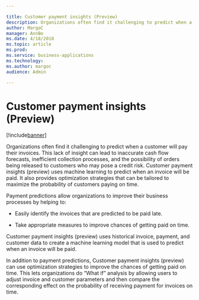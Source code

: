 ```yaml
---

title: Customer payment insights (Preview)
description: Organizations often find it challenging to predict when a customer will pay their invoices.
author: MargoC
manager: AnnBe
ms.date: 4/18/2018
ms.topic: article
ms.prod: 
ms.service: business-applications
ms.technology: 
ms.author: margoc
audience: Admin

---
```

#  Customer payment insights (Preview)




[!include[banner](../../../includes/banner.md)]

Organizations often find it challenging to predict when a customer will pay
their invoices. This lack of insight can lead to inaccurate cash flow forecasts,
inefficient collection processes, and the possibility of orders being released
to customers who may pose a credit risk. Customer payment insights (preview)
uses machine learning to predict when an invoice will be paid. It also provides
optimization strategies that can be tailored to maximize the probability of
customers paying on time.

Payment predictions allow organizations to improve their business processes by
helping to:

-   Easily identify the invoices that are predicted to be paid late.

-   Take appropriate measures to improve chances of getting paid on time.

Customer payment insights (preview) uses historical invoice, payment, and
customer data to create a machine learning model that is used to predict when an
invoice will be paid.

In addition to payment predictions, Customer payment insights (preview) can use
optimization strategies to improve the chances of getting paid on time. This
lets organizations do “What if” analysis by allowing users to adjust invoice and
customer parameters and then compare the corresponding effect on the probability
of receiving payment for invoices on time.
